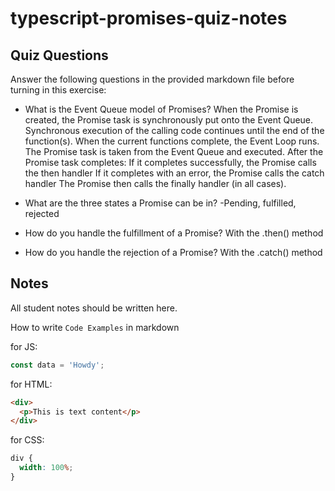 # typescript-promises-quiz-notes

## Quiz Questions

Answer the following questions in the provided markdown file before turning in this exercise:

- What is the Event Queue model of Promises?
  When the Promise is created, the Promise task is synchronously put onto the Event Queue.
  Synchronous execution of the calling code continues until the end of the function(s).
  When the current functions complete, the Event Loop runs.
  The Promise task is taken from the Event Queue and executed.
  After the Promise task completes:
  If it completes successfully, the Promise calls the then handler
  If it completes with an error, the Promise calls the catch handler
  The Promise then calls the finally handler (in all cases).

- What are the three states a Promise can be in?
  -Pending, fulfilled, rejected

- How do you handle the fulfillment of a Promise?
  With the .then() method

- How do you handle the rejection of a Promise?
  With the .catch() method

## Notes

All student notes should be written here.

How to write `Code Examples` in markdown

for JS:

```javascript
const data = 'Howdy';
```

for HTML:

```html
<div>
  <p>This is text content</p>
</div>
```

for CSS:

```css
div {
  width: 100%;
}
```

